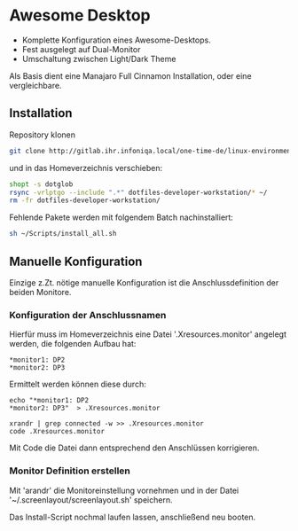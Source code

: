 # Awesome Desktop

- Komplette Konfiguration eines Awesome-Desktops.
- Fest ausgelegt auf Dual-Monitor
- Umschaltung zwischen Light/Dark Theme

Als Basis dient eine Manajaro Full Cinnamon Installation, oder eine vergleichbare.

## Installation

Repository klonen

```bash
git clone http://gitlab.ihr.infoniqa.local/one-time-de/linux-environments/dotfiles-developer-workstation.git
```

und in das Homeverzeichnis verschieben:
```bash
shopt -s dotglob
rsync -vrlptgo --include ".*" dotfiles-developer-workstation/* ~/
rm -fr dotfiles-developer-workstation/
```

Fehlende Pakete werden mit folgendem Batch nachinstalliert:

```bash
sh ~/Scripts/install_all.sh
```

## Manuelle Konfiguration

Einzige z.Zt. nötige manuelle Konfiguration ist die Anschlussdefinition der beiden Monitore.

### Konfiguration der Anschlussnamen
Hierfür muss im Homeverzeichnis eine Datei '.Xresources.monitor' angelegt werden, die folgenden Aufbau hat:

```
*monitor1: DP2
*monitor2: DP3
```

Ermittelt werden können diese durch:

```
echo "*monitor1: DP2
*monitor2: DP3"  > .Xresources.monitor

xrandr | grep connected -w >> .Xresources.monitor
code .Xresources.monitor
```

Mit Code die Datei dann entsprechend den Anschlüssen korrigieren.

### Monitor Definition erstellen
Mit 'arandr' die Monitoreinstellung vornehmen und in der Datei '~/.screenlayout/screenlayout.sh' speichern.

Das Install-Script nochmal laufen lassen, anschließend neu booten.
